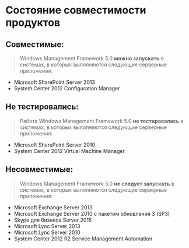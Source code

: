 # Состояние совместимости продуктов

## Совместимые:
> Windows Management Framework 5.0 **можно запускать** в системах, в которых выполняются следующие серверные приложения:

- Microsoft SharePoint Server 2013
- System Center 2012 Configuration Manager

## Не тестировались:
> Работа Windows Management Framework 5.0 **не тестировалась** в системах, в которых выполняются следующие серверные приложения:

- Microsoft SharePoint Server 2010
- System Center 2012 Virtual Machine Manager

## Несовместимые:
> Windows Management Framework 5.0 **не следует запускать** в системах, в которых выполняются следующие серверные приложения:

- Microsoft Exchange Server 2013
- Microsoft Exchange Server 2010 с пакетом обновления 3 (SP3)
- Skype для бизнеса Server 2015
- Microsoft Lync Server 2013
- Microsoft Lync Server 2010
- System Center 2012 R2 Service Management Automation



<!--HONumber=May16_HO4-->


